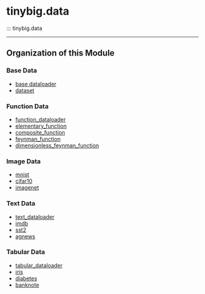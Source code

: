# tinybig.data

::: tinybig.data

---------------------------------------
## Organization of this Module

### Base Data
* [base dataloader](dataloader.md)
* [dataset](dataset.md)

### Function Data
* [function_dataloader](function_dataloader.md)
* [elementary_function](elementary_function.md)
* [composite_function](composite_function.md)
* [feynman_function](feynman_function.md)
* [dimensionless_feynman_function](dimensionless_feynman_function.md)

### Image Data
* [mnist](mnist.md)
* [cifar10](cifar10.md)
* [imagenet](imagenet.md)

### Text Data
* [text_dataloader](text_dataloader.md)
* [imdb](imdb.md)
* [sst2](sst2.md)
* [agnews](agnews.md)

### Tabular Data
* [tabular_dataloader](tabular_dataloader.md)
* [iris](iris.md)
* [diabetes](diabetes.md)
* [banknote](banknote.md)

<!-- ## Graph Data -->



